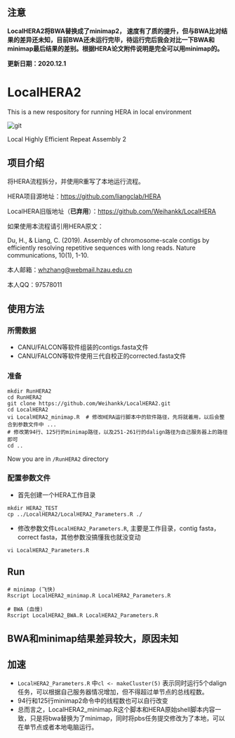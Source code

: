 ## 注意
**LocalHERA2将BWA替换成了minimap2， 速度有了质的提升，但与BWA比对结果的差异还未知，目前BWA还未运行完毕，待运行完后我会对比一下BWA和minimap最后结果的差别。根据HERA论文附件说明是完全可以用minimap的。**

**更新日期：2020.12.1**

# LocalHERA2
This is a new respository for running HERA in local environment

![git](https://img.shields.io/badge/HERA-Local-brightgreen) 

Local Highly Efficient Repeat Assembly 2 

## 项目介绍
将HERA流程拆分，并使用R重写了本地运行流程。

HERA项目源地址：https://github.com/liangclab/HERA

LocalHERA旧版地址（**已弃用**）：https://github.com/Weihankk/LocalHERA

如果使用本流程请引用HERA原文：

Du, H., & Liang, C. (2019). Assembly of chromosome-scale contigs by efficiently resolving repetitive sequences with long reads. Nature communications, 10(1), 1-10.

本人邮箱：whzhang@webmail.hzau.edu.cn

本人QQ：97578011


## 使用方法
### 所需数据
- CANU/FALCON等软件组装的contigs.fasta文件
- CANU/FALCON等软件使用三代自校正的corrected.fasta文件

### 准备
```
mkdir RunHERA2
cd RunHERA2
git clone https://github.com/Weihankk/LocalHERA2.git
cd LocalHERA2
vi LocalHERA2_minimap.R  # 修改HERA运行脚本中的软件路径，先将就着用，以后会整合到参数文件中 ...
# 修改第94行、125行的minimap路径，以及251-261行的dalign路径为自己服务器上的路径即可
cd ..
```
Now you are in `/RunHERA2` directory

### 配置参数文件
- 首先创建一个HERA工作目录
```
mkdir HERA2_TEST
cp ../LocalHERA2/LocalHERA2_Parameters.R ./
```
- 修改参数文件`LocalHERA2_Parameters.R`, 主要是工作目录，contig fasta， correct fasta，其他参数没搞懂我也就没变动
```
vi LocalHERA2_Parameters.R
```

## Run
```
# minimap (飞快)
Rscript LocalHERA2_minimap.R LocalHERA2_Parameters.R

# BWA (血慢)
Rscript LocalHERA2_BWA.R LocalHERA2_Parameters.R
```


## BWA和minimap结果差异较大，原因未知
## 加速
- `LocalHERA2_Parameters.R` 中`cl <- makeCluster(5)` 表示同时运行5个dalign任务，可以根据自己服务器情况增加，但不得超过单节点的总线程数。
-  94行和125行minimap2命令中的线程数也可以自行改变
- 总而言之，LocalHERA2_minimap.R这个脚本和HERA原始shell脚本内容一致，只是将bwa替换为了minimap，同时将pbs任务提交修改为了本地，可以在单节点或者本地电脑运行。 


